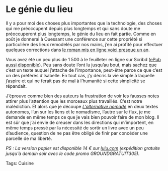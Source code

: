 # Le génie du lieu

Il y a pour moi des choses plus importantes que la technologie, des choses qui me préoccupent depuis plus longtemps et qui sans doute me préoccuperont plus longtemps, le génie du lieu en fait partie. Comme en août je donnerai à Ouessant une conférence sur cette propriété si particulière des lieux remodelés par nos mains, j’en ai profité pour effectuer quelques corrections dans [le roman mis en ligne voici presque un an](http://blog.tcrouzet.com/genius-locus/).

Vous avez été un peu plus de 1 500 à le feuilleter en ligne sur Scribd ([ePub aussi disponible](http://txt.tcrouzet.com/)). Peu sans doute l’ont lu jusqu’au bout, mais sachez que c’est un texte auquel j’attache de l’importance, peut-être parce ce que c’est un des préférés d’Isabelle. En tout cas, j’y décris la vie simple à laquelle j’aspire et qui ne ferait pas de mal à l’humanité si cette simplicité se répandait.

J’éprouve comme bien des auteurs la frustration de voir les fausses notes attirer plus l’attention que les morceaux plus travaillés. C’est notre malédiction. Et alors que je découpe [*L’alternative nomade*](http://blog.tcrouzet.com/alternative-nomade/) en deux textes autonomes, l’un sur les liens et le nomadisme, l’autre sur le flux, je me demande en même temps ce que je vais bien pouvoir faire de mon blog. Il est sûr que j’ai envie de creuser dans les directions qui m’importent, en même temps pressé par la nécessité de sortir un livre avec un peu d’audience, question de ne pas être obligé de finir par concéder une parcelle de ma liberté.

*PS : La version papier est disponible 14 € sur [lulu.com](http://www.lulu.com/content/livre-%c3%a0-couverture-souple/genius-locus/7236797) (expédition gratuite jusqu'à demain soir avec le code promo GROUNDGRATUIT305).*

Tags: Cuisine